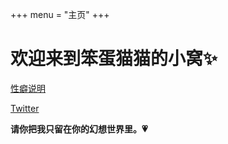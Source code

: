 +++
menu = "主页"
+++

# 欢迎来到笨蛋猫猫的小窝✨

[性癖说明](https://bakacat.netlify.app/blog/about/)

[Twitter](https://twitter.com/bakacatuwu/) 

**请你把我只留在你的幻想世界里。💗**
